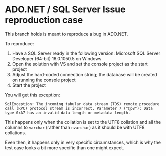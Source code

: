 # ADO.NET / SQL Server Issue reproduction case

This branch holds is meant to reproduce a bug in ADO.NET.

To reproduce:

1. Have a SQL Server ready in the following version: Microsoft SQL Server Developer (64-bit) 16.0.1050.5 on Windows
2. Open the solution with VS and set the console project as the start project
3. Adjust the hard-coded connection string; the database will be created on running the console project
4. Start the project

You will get this exception:

```
SqlException: The incoming tabular data stream (TDS) remote procedure call (RPC) protocol stream is incorrect. Parameter 7 ("@p8"): Data type 0xA7 has an invalid data length or metadata length.
```
This happens only when the collation is set to the UTF8 collation and all the columns to `varchar` (rather than `nvarchar`) as it should be with UTF8 collations.

Even then, it happens only in very specific circumstances, which is why the test case looks a bit more specific than one might expect.
